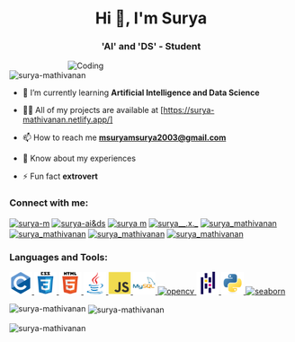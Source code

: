 
<h1 align="center">Hi 👋, I'm Surya</h1>
<h3 align="center">'AI' and 'DS' - Student</h3>
<img align="right" alt="Coding" width="400" src="https://camo.githubusercontent.com/2366b34bb903c09617990fb5fff4622f3e941349e846ddb7e73df872a9d21233/68747470733a2f2f63646e2e6472696262626c652e636f6d2f75736572732f3733303730332f73637265656e73686f74732f363538313234332f6176656e746f2e676966"

<p align="left"> <img src="https://komarev.com/ghpvc/?username=surya-mathivanan&label=Profile%20views&color=0e75b6&style=flat" alt="surya-mathivanan" /> </p>

- 🌱 I’m currently learning **Artificial Intelligence and Data Science**

- 👨‍💻 All of my projects are available at [https://surya-mathivanan.netlify.app/]

- 📫 How to reach me **msuryamsurya2003@gmail.com**

- 📄 Know about my experiences 

- ⚡ Fun fact **extrovert**

<h3 align="left">Connect with me:</h3>
<p align="left">
<a href="https://linkedin.com/in/surya-m" target="blank"><img align="center" src="https://raw.githubusercontent.com/rahuldkjain/github-profile-readme-generator/master/src/images/icons/Social/linked-in-alt.svg" alt="surya-m" height="30" width="40" /></a>
<a href="https://kaggle.com/surya-ai&ds" target="blank"><img align="center" src="https://raw.githubusercontent.com/rahuldkjain/github-profile-readme-generator/master/src/images/icons/Social/kaggle.svg" alt="surya-ai&ds" height="30" width="40" /></a>
<a href="https://fb.com/surya" target="blank"><img align="center" src="https://raw.githubusercontent.com/rahuldkjain/github-profile-readme-generator/master/src/images/icons/Social/facebook.svg" alt="surya m" height="30" width="40" /></a>
<a href="https://instagram.com/surya__.x._" target="blank"><img align="center" src="https://raw.githubusercontent.com/rahuldkjain/github-profile-readme-generator/master/src/images/icons/Social/instagram.svg" alt="surya__.x._" height="30" width="40" /></a>
<a href="https://www.codechef.com/users/surya_mathivanan" target="blank"><img align="center" src="https://cdn.jsdelivr.net/npm/simple-icons@3.1.0/icons/codechef.svg" alt="surya_mathivanan" height="30" width="40" /></a>
<a href="https://www.hackerrank.com/surya_mathivanan" target="blank"><img align="center" src="https://raw.githubusercontent.com/rahuldkjain/github-profile-readme-generator/master/src/images/icons/Social/hackerrank.svg" alt="surya_mathivanan" height="30" width="40" /></a>
<a href="https://codeforces.com/profile/surya_mathivanan" target="blank"><img align="center" src="https://raw.githubusercontent.com/rahuldkjain/github-profile-readme-generator/master/src/images/icons/Social/codeforces.svg" alt="surya_mathivanan" height="30" width="40" /></a>
<a href="https://www.leetcode.com/surya_mathivanan" target="blank"><img align="center" src="https://raw.githubusercontent.com/rahuldkjain/github-profile-readme-generator/master/src/images/icons/Social/leet-code.svg" alt="surya_mathivanan" height="30" width="40" /></a>
</p>

<h3 align="left">Languages and Tools:</h3>
<p align="left"> <a href="https://www.cprogramming.com/" target="_blank" rel="noreferrer"> <img src="https://raw.githubusercontent.com/devicons/devicon/master/icons/c/c-original.svg" alt="c" width="40" height="40"/> </a> <a href="https://www.w3schools.com/css/" target="_blank" rel="noreferrer"> <img src="https://raw.githubusercontent.com/devicons/devicon/master/icons/css3/css3-original-wordmark.svg" alt="css3" width="40" height="40"/> </a> <a href="https://www.w3.org/html/" target="_blank" rel="noreferrer"> <img src="https://raw.githubusercontent.com/devicons/devicon/master/icons/html5/html5-original-wordmark.svg" alt="html5" width="40" height="40"/> </a> <a href="https://www.java.com" target="_blank" rel="noreferrer"> <img src="https://raw.githubusercontent.com/devicons/devicon/master/icons/java/java-original.svg" alt="java" width="40" height="40"/> </a> <a href="https://developer.mozilla.org/en-US/docs/Web/JavaScript" target="_blank" rel="noreferrer"> <img src="https://raw.githubusercontent.com/devicons/devicon/master/icons/javascript/javascript-original.svg" alt="javascript" width="40" height="40"/> </a> <a href="https://www.mysql.com/" target="_blank" rel="noreferrer"> <img src="https://raw.githubusercontent.com/devicons/devicon/master/icons/mysql/mysql-original-wordmark.svg" alt="mysql" width="40" height="40"/> </a> <a href="https://opencv.org/" target="_blank" rel="noreferrer"> <img src="https://www.vectorlogo.zone/logos/opencv/opencv-icon.svg" alt="opencv" width="40" height="40"/> </a> <a href="https://pandas.pydata.org/" target="_blank" rel="noreferrer"> <img src="https://raw.githubusercontent.com/devicons/devicon/2ae2a900d2f041da66e950e4d48052658d850630/icons/pandas/pandas-original.svg" alt="pandas" width="40" height="40"/> </a> <a href="https://www.python.org" target="_blank" rel="noreferrer"> <img src="https://raw.githubusercontent.com/devicons/devicon/master/icons/python/python-original.svg" alt="python" width="40" height="40"/> </a> <a href="https://seaborn.pydata.org/" target="_blank" rel="noreferrer"> <img src="https://seaborn.pydata.org/_images/logo-mark-lightbg.svg" alt="seaborn" width="40" height="40"/> </a> </p>

<p><img align="left" src="https://github-readme-stats.vercel.app/api/top-langs?username=surya-mathivanan&show_icons=true&locale=en&layout=compact" alt="surya-mathivanan" /></p>

<p>&nbsp;<img align="center" src="https://github-readme-stats.vercel.app/api?username=surya-mathivanan&show_icons=true&locale=en" alt="surya-mathivanan" /></p>

<p><img align="center" src="https://github-readme-streak-stats.herokuapp.com/?user=surya-mathivanan&" alt="surya-mathivanan" /></p>
